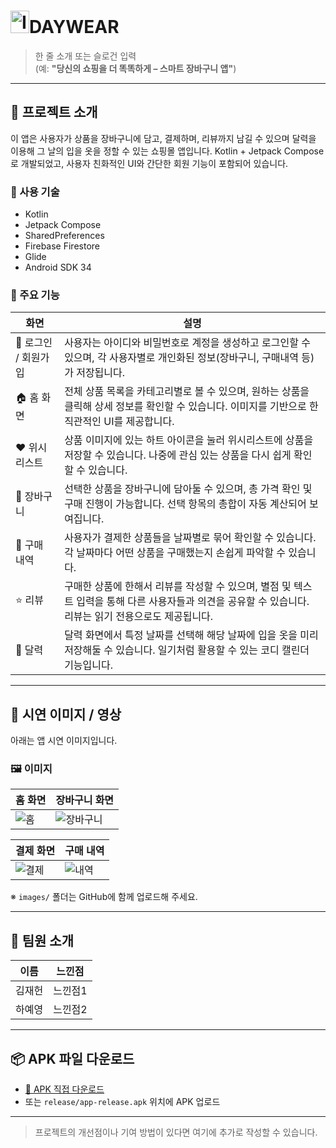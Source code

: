 # <img width="30" height="36" alt="Image" src="https://github.com/user-attachments/assets/f1443f32-13a8-440a-bae8-3e2980cf446b" />DAYWEAR

> 한 줄 소개 또는 슬로건 입력  
(예: **"당신의 쇼핑을 더 똑똑하게 – 스마트 장바구니 앱"**)

---

## 📝 프로젝트 소개

 이 앱은 사용자가 상품을 장바구니에 담고, 결제하며, 리뷰까지 남길 수 있으며 달력을 이용해 그 날의 입을 옷을 정할 수 있는 쇼핑몰 앱입니다. Kotlin + Jetpack Compose로 개발되었고, 사용자 친화적인 UI와 간단한 회원 기능이 포함되어 있습니다.

### 🔧 사용 기술
- Kotlin
- Jetpack Compose
- SharedPreferences
- Firebase Firestore
- Glide
- Android SDK 34

### 📄 주요 기능

| 화면 | 설명 |
|------|------|
| 🔐 로그인 / 회원가입 | 사용자는 아이디와 비밀번호로 계정을 생성하고 로그인할 수 있으며, 각 사용자별로 개인화된 정보(장바구니, 구매내역 등)가 저장됩니다. |
| 🏠 홈 화면 | 전체 상품 목록을 카테고리별로 볼 수 있으며, 원하는 상품을 클릭해 상세 정보를 확인할 수 있습니다. 이미지를 기반으로 한 직관적인 UI를 제공합니다. |
| ❤️ 위시리스트 |	상품 이미지에 있는 하트 아이콘을 눌러 위시리스트에 상품을 저장할 수 있습니다. 나중에 관심 있는 상품을 다시 쉽게 확인할 수 있습니다. |
| 🛒 장바구니 | 선택한 상품을 장바구니에 담아둘 수 있으며, 총 가격 확인 및 구매 진행이 가능합니다. 선택 항목의 총합이 자동 계산되어 보여집니다. |
| 🧾 구매 내역 | 사용자가 결제한 상품들을 날짜별로 묶어 확인할 수 있습니다. 각 날짜마다 어떤 상품을 구매했는지 손쉽게 파악할 수 있습니다. |
| ⭐ 리뷰 | 구매한 상품에 한해서 리뷰를 작성할 수 있으며, 별점 및 텍스트 입력을 통해 다른 사용자들과 의견을 공유할 수 있습니다. 리뷰는 읽기 전용으로도 제공됩니다. |
| 📅 달력	| 달력 화면에서 특정 날짜를 선택해 해당 날짜에 입을 옷을 미리 저장해둘 수 있습니다. 일기처럼 활용할 수 있는 코디 캘린더 기능입니다. |

---

## 🎥 시연 이미지 / 영상

아래는 앱 시연 이미지입니다.

### 🖼️ 이미지

| 홈 화면 | 장바구니 화면 |
|----------|----------------|
| ![홈](images/home.png) | ![장바구니](images/cart.png) |

| 결제 화면 | 구매 내역 |
|------------|--------------|
| ![결제](images/payment.png) | ![내역](images/history.png) |

※ `images/` 폴더는 GitHub에 함께 업로드해 주세요.

---

## 👥 팀원 소개

| 이름 | 느낀점 |
|------|------|
| 김재헌 | 느낀점1 |
| 하예영 | 느낀점2 |

---

## 📦 APK 파일 다운로드

- [🔗 APK 직접 다운로드](https://drive.google.com/...)  
- 또는 `release/app-release.apk` 위치에 APK 업로드

---

> 프로젝트의 개선점이나 기여 방법이 있다면 여기에 추가로 작성할 수 있습니다.
